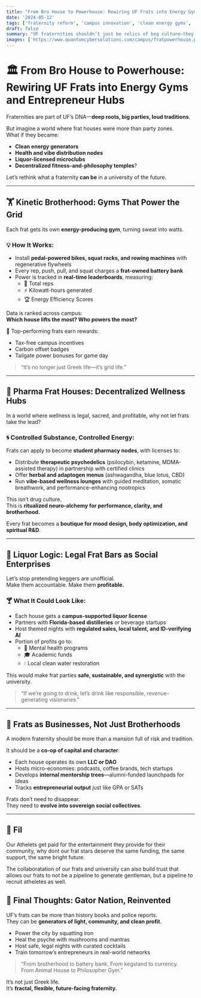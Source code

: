 ```yaml
---
title: "From Bro House to Powerhouse: Rewiring UF Frats into Energy Gyms and Entrepreneur Hubs"  
date: '2024-05-12'  
tags: ['fraternity reform', 'campus innovation', 'clean energy gyms', 'alcohol licensing', 'student wellness', 'micro-economies', 'university entrepreneurship', 'decentralized campus']  
draft: false  
summary: "UF fraternities shouldn’t just be relics of keg culture—they should be kinetic energy hubs, wellness distributors, and business incubators. Imagine frats that power the grid, move medicine, and make money while lifting the future."  
images: ['https://www.quantumcybersolutions.com/campus/fratpowerhouse.png']  
---
```


# 🏛️ From Bro House to Powerhouse: Rewiring UF Frats into Energy Gyms and Entrepreneur Hubs

Fraternities are part of UF’s DNA—**deep roots, big parties, loud traditions**.

But imagine a world where frat houses were more than party zones.  
What if they became:

- **Clean energy generators**  
- **Health and vibe distribution nodes**  
- **Liquor-licensed microclubs**  
- **Decentralized fitness-and-philosophy temples**?

Let’s rethink what a fraternity **can be** in a university of the future.

---

## 🏋️ Kinetic Brotherhood: Gyms That Power the Grid

Each frat gets its own **energy-producing gym**, turning sweat into watts.

### 💡 How It Works:
- Install **pedal-powered bikes, squat racks, and rowing machines** with regenerative flywheels  
- Every rep, push, pull, and squat charges a **frat-owned battery bank**  
- Power is tracked in **real-time leaderboards**, measuring:
  - 💪 Total reps  
  - ⚡ Kilowatt-hours generated  
  - 🏆 Energy Efficiency Scores

Data is ranked across campus:  
**Which house lifts the most? Who powers the most?**

🏅 Top-performing frats earn rewards:
- Tax-free campus incentives  
- Carbon offset badges  
- Tailgate power bonuses for game day

> “It’s no longer just Greek life—it’s grid life.”

---

## 🧪 Pharma Frat Houses: Decentralized Wellness Hubs

In a world where wellness is legal, sacred, and profitable, why not let frats take the lead?

### 🌀 Controlled Substance, Controlled Energy:

Frats can apply to become **student pharmacy nodes**, with licenses to:

- Distribute **therapeutic psychedelics** (psilocybin, ketamine, MDMA-assisted therapy) in partnership with certified clinics  
- Offer **herbal and adaptogen menus** (ashwagandha, blue lotus, CBD)  
- Run **vibe-based wellness lounges** with guided meditation, somatic breathwork, and performance-enhancing nootropics

This isn’t drug culture.  
This is **ritualized neuro-alchemy for performance, clarity, and brotherhood.**

Every frat becomes a **boutique for mood design, body optimization, and spiritual R&D**.

---

## 🥃 Liquor Logic: Legal Frat Bars as Social Enterprises

Let’s stop pretending keggers are unofficial.  
Make them accountable. Make them **profitable.**

### 🍸 What It Could Look Like:

- Each house gets a **campus-supported liquor license**  
- Partners with **Florida-based distilleries** or beverage startups  
- Host themed nights with **regulated sales, local talent, and ID-verifying AI**  
- Portion of profits go to:
  - 🧠 Mental health programs  
  - 🎓 Academic funds  
  - 💧 Local clean water restoration

This would make frat parties **safe, sustainable, and synergistic** with the university.

> “If we’re going to drink, let’s drink like responsible, revenue-generating visionaries.”

---

## 💼 Frats as Businesses, Not Just Brotherhoods

A modern fraternity should be more than a mansion full of risk and tradition.

It should be a **co-op of capital and character**:

- Each house operates its own **LLC or DAO**  
- Hosts micro-economies: podcasts, coffee brands, tech startups  
- Develops **internal mentorship trees**—alumni-funded launchpads for ideas  
- Tracks **entrepreneurial output** just like GPA or SATs

Frats don’t need to disappear.  
They need to **evolve into sovereign social collectives**.

---

## 🔗 Fil

Our Athelets get paid for the entertainment they provide for their community, why dont our frat stars deserve the same funding, the same support, the same bright future.

The collaboratation of our frats and university can also build trust that allows our frats to not be a pipeline to generate gentleman, but a pipeline to recruit atheletes as well. 

## 🔗 Final Thoughts: Gator Nation, Reinvented

UF’s frats can be more than history books and police reports.  
They can be **generators of light, community, and clean profit**.

- Power the city by squatting iron  
- Heal the psyche with mushrooms and mantras  
- Host safe, legal nights with curated cocktails  
- Train tomorrow’s entrepreneurs in real-world networks

> “From brotherhood to battery bank. From kegstand to currency.  
> From Animal House to Philosopher Gym.”

It’s not just Greek life.  
It’s **fractal, flexible, future-facing fraternity.**


